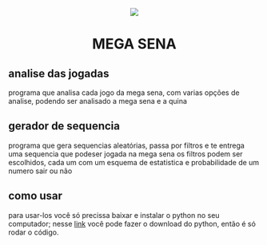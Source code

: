 <p align='center'><img src="https://user-images.githubusercontent.com/59841892/172246325-20079a3f-f798-43d9-b157-22e939ebf931.png"></p>
<h1 align="center"> MEGA SENA </h1>

## analise das jogadas

programa que analisa cada jogo da mega sena, com varias opções de analise, podendo ser analisado a mega sena e a quina

## gerador de sequencia

programa que gera sequencias aleatórias, passa por filtros e te entrega uma sequencia que podeser jogada na mega sena
os filtros podem ser escolhidos, cada um com um esquema de estatistica e probabilidade de um numero sair ou não

## como usar

para usar-los você só precissa baixar e instalar o python no seu computador;
nesse [link](https://www.python.org) você pode fazer o download do python, então é só rodar o código.
